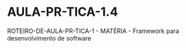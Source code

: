 # AULA-PR-TICA-1.4
ROTEIRO-DE-AULA-PR-TICA-1 - MATÉRIA - Framework para desenvolvimento de software

